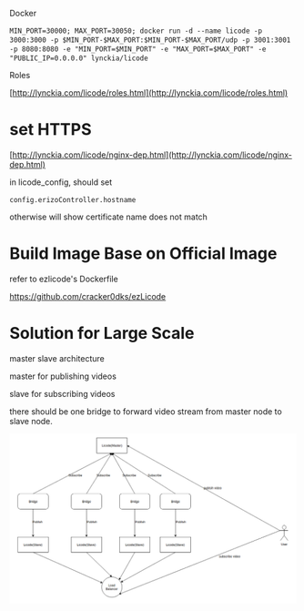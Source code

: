 Docker

```
MIN_PORT=30000; MAX_PORT=30050; docker run -d --name licode -p 3000:3000 -p $MIN_PORT-$MAX_PORT:$MIN_PORT-$MAX_PORT/udp -p 3001:3001  -p 8080:8080 -e "MIN_PORT=$MIN_PORT" -e "MAX_PORT=$MAX_PORT" -e "PUBLIC_IP=0.0.0.0" lynckia/licode
```

Roles

[http://lynckia.com/licode/roles.html](http://lynckia.com/licode/roles.html)

# set HTTPS

[http://lynckia.com/licode/nginx-dep.html](http://lynckia.com/licode/nginx-dep.html)

in licode\_config, should set

```
config.erizoController.hostname
```

otherwise will show certificate name does not match

# Build Image Base on Official Image

refer to ezlicode's Dockerfile

https://github.com/cracker0dks/ezLicode



# Solution for Large Scale

master slave architecture

master for publishing videos

slave for subscribing videos

there should be one bridge to forward video stream from master node to slave node.

![](/assets/licode_scale_master_slave.png)

